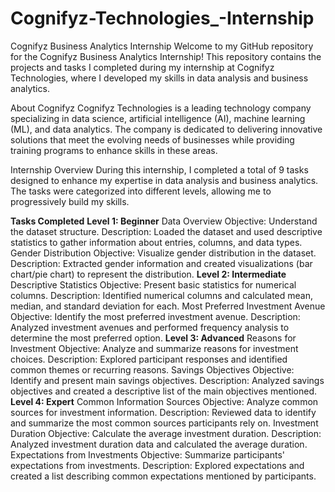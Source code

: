 # Cognifyz-Technologies_-Internship

Cognifyz Business Analytics Internship
Welcome to my GitHub repository for the Cognifyz Business Analytics Internship! This repository contains the projects and tasks I completed during my internship at Cognifyz Technologies, where I developed my skills in data analysis and business analytics.

About Cognifyz
Cognifyz Technologies is a leading technology company specializing in data science, artificial intelligence (AI), machine learning (ML), and data analytics. The company is dedicated to delivering innovative solutions that meet the evolving needs of businesses while providing training programs to enhance skills in these areas.

Internship Overview
During this internship, I completed a total of 9 tasks designed to enhance my expertise in data analysis and business analytics. The tasks were categorized into different levels, allowing me to progressively build my skills.

**Tasks Completed**
**Level 1: Beginner**
Data Overview
Objective: Understand the dataset structure.
Description: Loaded the dataset and used descriptive statistics to gather information about entries, columns, and data types.
Gender Distribution
Objective: Visualize gender distribution in the dataset.
Description: Extracted gender information and created visualizations (bar chart/pie chart) to represent the distribution.
**Level 2: Intermediate**
Descriptive Statistics
Objective: Present basic statistics for numerical columns.
Description: Identified numerical columns and calculated mean, median, and standard deviation for each.
Most Preferred Investment Avenue
Objective: Identify the most preferred investment avenue.
Description: Analyzed investment avenues and performed frequency analysis to determine the most preferred option.
**Level 3: Advanced**
Reasons for Investment
Objective: Analyze and summarize reasons for investment choices.
Description: Explored participant responses and identified common themes or recurring reasons.
Savings Objectives
Objective: Identify and present main savings objectives.
Description: Analyzed savings objectives and created a descriptive list of the main objectives mentioned.
**Level 4: Expert**
Common Information Sources
Objective: Analyze common sources for investment information.
Description: Reviewed data to identify and summarize the most common sources participants rely on.
Investment Duration
Objective: Calculate the average investment duration.
Description: Analyzed investment duration data and calculated the average duration.
Expectations from Investments
Objective: Summarize participants' expectations from investments.
Description: Explored expectations and created a list describing common expectations mentioned by participants.
